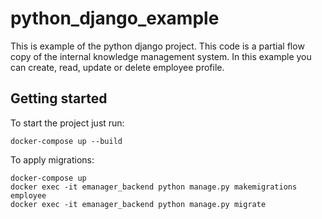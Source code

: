 # python_django_example

This is example of the python django project. 
This code is a partial flow copy of the internal knowledge management system. In this example you can create, read, update or delete employee profile.


## Getting started

To start the project just run:
```
docker-compose up --build
```

To apply migrations:
```
docker-compose up
docker exec -it emanager_backend python manage.py makemigrations employee
docker exec -it emanager_backend python manage.py migrate
```
